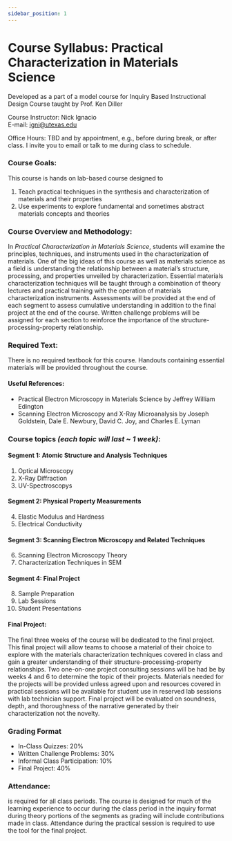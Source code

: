 ```yaml
---
sidebar_position: 1
---
```


# Course Syllabus: Practical Characterization in Materials Science

Developed as a part of a model course for Inquiry Based Instructional Design Course taught by Prof. Ken Diller

Course Instructor: Nick Ignacio  
E-mail: igni@utexas.edu

Office Hours: TBD and by appointment, e.g., before during break, or after class. I invite you to email or talk to me during class to schedule.

### Course Goals:
This course is hands on lab-based course designed to 
1. Teach practical techniques in the synthesis and characterization of materials and their properties 
2. Use experiments to explore fundamental and sometimes abstract materials concepts and theories

### Course Overview and Methodology: 
In _Practical Characterization in Materials Science_, students will examine the principles, techniques, and instruments used in the characterization of materials. One of the big ideas of this course as well as materials science as a field is understanding the relationship between a material’s structure, processing, and properties unveiled by characterization. Essential materials characterization techniques will be taught through a combination of theory lectures and practical training with the operation of materials characterization instruments. Assessments will be provided at the end of each segment to assess cumulative understanding in addition to the final project at the end of the course. Written challenge problems will be assigned for each section to reinforce the importance of the structure-processing-property relationship.

### Required Text:
There is no required textbook for this course. Handouts containing essential materials will be provided throughout the course.

#### Useful References:
* Practical Electron Microscopy in Materials Science by Jeffrey William Edington
* Scanning Electron Microscopy and X-Ray Microanalysis by Joseph Goldstein, Dale E. Newbury, David C. Joy, and Charles E. Lyman

### Course topics _(each topic will last ~ 1 week)_:
#### Segment 1: Atomic Structure and Analysis Techniques   
1.	Optical Microscopy
2.	X-Ray Diffraction
3.	UV-Spectroscopys
#### Segment 2: Physical Property Measurements
4.    Elastic Modulus and Hardness 
5.    Electrical Conductivity   
#### Segment 3: Scanning Electron Microscopy and Related Techniques  
6.    Scanning Electron Microscopy Theory
7.    Characterization Techniques in SEM  
#### Segment 4: Final Project
8.    Sample Preparation
9.    Lab Sessions
10.  Student Presentations

#### Final Project:
 The final three weeks of the course will be dedicated to the final project. This final project will allow teams to choose a material of their choice to explore with the materials characterization techniques covered in class and gain a greater understanding of their structure-processing-property relationships. Two one-on-one project consulting sessions will be had be by weeks 4 and 6 to determine the topic of their projects. Materials needed for the projects will be provided unless agreed upon and resources covered in practical sessions will be available for student use in reserved lab sessions with lab technician support. Final project will be evaluated on soundness, depth, and thoroughness of the narrative generated by their characterization not the novelty.

### Grading Format
* In-Class Quizzes: 20%
* Written Challenge Problems: 30%
* Informal Class Participation: 10%
* Final Project: 40%

### Attendance: 
is required for all class periods. The course is designed for much of the learning experience to occur during the class period in the inquiry format during theory portions of the segments as grading will include contributions made in class. Attendance during the practical session is required to use the tool for the final project.
